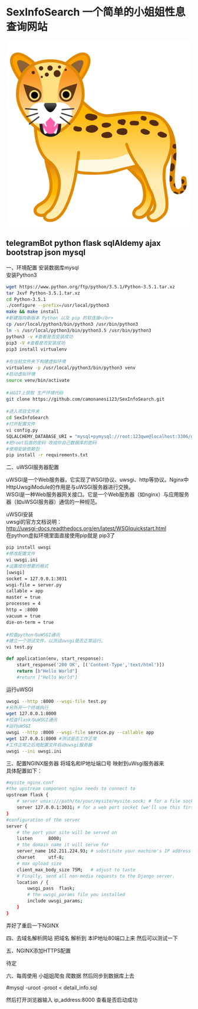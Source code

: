 # SexInfoSearch 一个简单的小姐姐性息查询网站
![](https://github.com/camonanesi123/SexInfoSearch/blob/master/app/static/favicon.png) 

## telegramBot python flask sqlAldemy ajax bootstrap json mysql

一、环境配置
安装数据库mysql</br>
安装Python3</br>
```Bash
wget https://www.python.org/ftp/python/3.5.1/Python-3.5.1.tar.xz 
tar Jxvf Python-3.5.1.tar.xz
cd Python-3.5.1  
./configure --prefix=/usr/local/python3 
make && make install
#新建指向新版本 Python 以及 pip 的软连接</br>
cp /usr/local/python3/bin/python3 /usr/bin/python3 
ln -s /usr/local/python3/bin/python3.5 /usr/bin/python3 
python3 -v #查看是否安装成功 
pip3 -V #查看是否安装成功 
pip3 install virtualenv 

#在当前文件夹下构建虚拟环境
virtualenv -p /usr/local/python3/bin/python3 venv 
#启动虚拟环境 
source venv/bin/activate  

#从GIT上获取 生产环境代码 
git clone https://github.com/camonanesi123/SexInfoSearch.git 

#进入项目文件夹 
cd SexInfoSearch 
#打开配置文件
vi config.py 
SQLALCHEMY_DATABASE_URI = "mysql+pymysql://root:123qwe@localhost:3306/gatherinfo?charset=utf8" 
#把root后面的密码 改成你自己数据库的密码 
#使用安装依赖包 
pip install -r requirements.txt 
```

二、uWSGI服务器配置 </br>

uWSGI是一个Web服务器，它实现了WSGI协议、uwsgi、http等协议。Nginx中HttpUwsgiModule的作用是与uWSGI服务器进行交换。 </br>
WSGI是一种Web服务器网关接口。它是一个Web服务器（如nginx）与应用服务器（如uWSGI服务器）通信的一种规范。 </br>

uWSGI安装 </br>
uwsgi的官方文档说明： </br>
http://uwsgi-docs.readthedocs.org/en/latest/WSGIquickstart.html </br>
在python虚拟环境里面直接使用pip就是 pip3了  </br>
```Bash
pip install uwsgi
#修改配置文件 
vi uwsgi.ini 
#设置成你想要的格式
[uwsgi] 
socket = 127.0.0.1:3031  
wsgi-file = server.py 
callable = app 
master = true 
processes = 4 
http = :8000 
vacuum = true 
die-on-term = true

#检查python与uWSGI通讯  
#建立一个测试文件，以测试uwsgi是否正常运行。 
vi test.py 
```
```Python
def application(env, start_response):     
    start_response('200 OK', [('Content-Type','text/html')])   
    return [b"Hello World"] 
    #return ["Hello World"] 
```
运行uWSGI  
```Bash
uwsgi --http :8000 --wsgi-file test.py  
#另外开一个终端执行  
wget 127.0.0.1:8000 
#检查flask与uWSGI通讯 
#运行uWSGI 
uwsgi --http :8000 --wsgi-file service.py --callable app
wget 127.0.0.1:8000 #测试是否工作正常
#工作正常之后用配置文件启动uwsgi服务器 
uwsgi --ini uwsgi.ini 
```

三、配置NGINX服务器 将域名和IP地址端口号 映射到uWsgi服务器来 </br>
具体配置如下：
```Bash
#mysite_nginx.conf
#the upstream component nginx needs to connect to
upstream flask {
    # server unix:///path/to/your/mysite/mysite.sock; # for a file socket
    server 127.0.0.1:3031; # for a web port socket (we'll use this first)
}
#configuration of the server
server {
    # the port your site will be served on
    listen      8000;
    # the domain name it will serve for
    server_name 162.211.224.93; # substitute your machine's IP address or FQDN
    charset     utf-8;
    # max upload size
    client_max_body_size 75M;   # adjust to taste
    # Finally, send all non-media requests to the Django server.
    location / {
        uwsgi_pass  flask;
        # the uwsgi_params file you installed
        include uwsgi_params;
    }
}
```

弄好了重启一下NGINX  </br>

四、去域名解析网站 把域名 解析到 本IP地址80端口上来 然后可以测试一下 </br>

五、NGINX添加HTTPS配置 </br>

待定

六、每周使用 小姐姐爬虫 爬数据 然后同步到数据库上去

#mysql -uroot -proot < detail_info.sql

然后打开浏览器输入
ip_address:8000
查看是否启动成功

